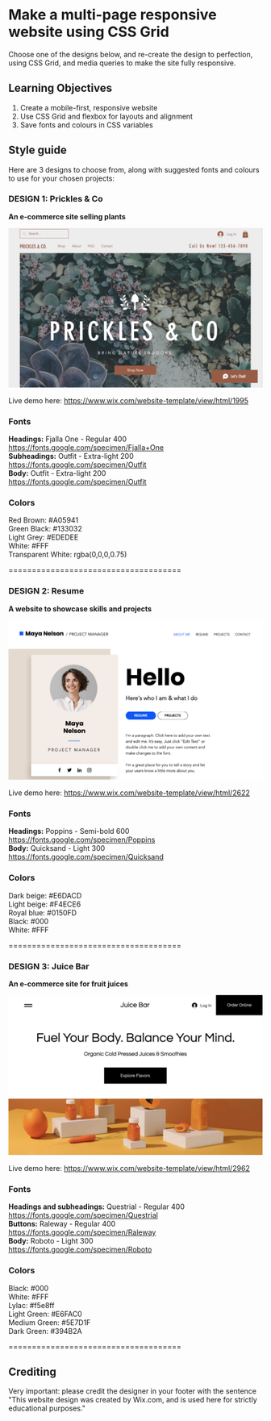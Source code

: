 # Make a multi-page responsive website using CSS Grid

Choose one of the designs below, and re-create the design to perfection, using CSS Grid, and media queries to make the site fully responsive.

## Learning Objectives

1. Create a mobile-first, responsive website
2. Use CSS Grid and flexbox for layouts and alignment
3. Save fonts and colours in CSS variables

## Style guide

Here are 3 designs to choose from, along with suggested fonts and colours to use for your chosen projects:

### **DESIGN 1: Prickles & Co**

**An e-commerce site selling plants**

![Prickles & Co homepage](./designs/Cactus%20shop.png)

Live demo here: https://www.wix.com/website-template/view/html/1995

### Fonts

**Headings:** Fjalla One - Regular 400  
https://fonts.google.com/specimen/Fjalla+One  
**Subheadings:** Outfit - Extra-light 200  
https://fonts.google.com/specimen/Outfit  
**Body:** Outfit - Extra-light 200  
https://fonts.google.com/specimen/Outfit

### Colors

Red Brown: #A05941  
Green Black: #133032  
Light Grey: #EDEDEE  
White: #FFF  
Transparent White: rgba(0,0,0,0.75)

=====================================

### **DESIGN 2: Resume**

**A website to showcase skills and projects**

![Business resume homepage](./designs/Business%20portfolio.png)

Live demo here: https://www.wix.com/website-template/view/html/2622

### Fonts

**Headings:** Poppins - Semi-bold 600  
https://fonts.google.com/specimen/Poppins  
**Body:** Quicksand - Light 300  
https://fonts.google.com/specimen/Quicksand

### Colors

Dark beige: #E6DACD  
Light beige: #F4ECE6  
Royal blue: #0150FD  
Black: #000  
White: #FFF

=====================================

### **DESIGN 3: Juice Bar**

**An e-commerce site for fruit juices**

![Juice Bar homepage](./designs/Juice%20bar.png)

Live demo here: https://www.wix.com/website-template/view/html/2962

### Fonts

**Headings and subheadings:** Questrial - Regular 400  
https://fonts.google.com/specimen/Questrial  
**Buttons:** Raleway - Regular 400  
https://fonts.google.com/specimen/Raleway  
**Body:** Roboto - Light 300  
https://fonts.google.com/specimen/Roboto

### Colors

Black: #000  
White: #FFF  
Lylac: #f5e8ff  
Light Green: #E6FAC0  
Medium Green: #5E7D1F  
Dark Green: #394B2A

=====================================

## **Crediting**

Very important: please credit the designer in your footer with the sentence
"This website design was created by Wix.com, and is used here for strictly educational purposes."
